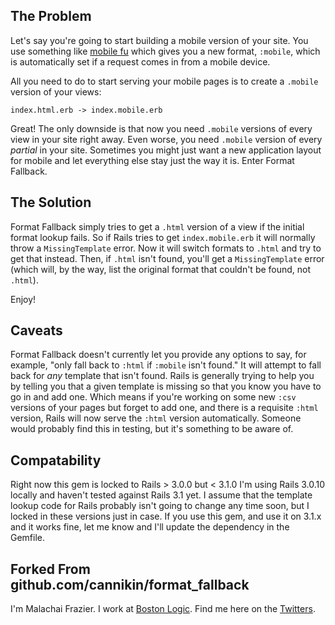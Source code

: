 ## The Problem

Let's say you're going to start building a mobile version of your site. You use something like
[mobile fu](https://github.com/brendanlim/mobile-fu) which gives you a new format, `:mobile`, which
is automatically set if a request comes in from a mobile device.

All you need to do to start serving your mobile pages is to create a `.mobile` version of your views:

    index.html.erb -> index.mobile.erb

Great! The only downside is that now you need `.mobile` versions of every view in your site right
away. Even worse, you need `.mobile` version of every _partial_ in your site. Sometimes you might
just want a new application layout for mobile and let everything else stay just the way it is.
Enter Format Fallback.

## The Solution

Format Fallback simply tries to get a `.html` version of a view if the initial format lookup fails.
So if Rails tries to get `index.mobile.erb` it will normally throw a `MissingTemplate` error. Now it will
switch formats to `.html` and try to get that instead. Then, if `.html` isn't found, you'll get a 
`MissingTemplate` error (which will, by the way, list the original format that couldn't be found, 
not `.html`).

Enjoy!

## Caveats

Format Fallback doesn't currently let you provide any options to say, for example, "only fall back
to `:html` if `:mobile` isn't found." It will attempt to fall back for *any* template that isn't found.
Rails is generally trying to help you by telling you that a given template is missing so that you 
know you have to go in and add one. Which means if you're working on some new `:csv` versions of your
pages but forget to add one, and there is a requisite `:html` version, Rails will now serve the `:html`
version automatically. Someone would probably find this in testing, but it's something to be aware of.

## Compatability

Right now this gem is locked to Rails > 3.0.0 but < 3.1.0 I'm using Rails 3.0.10 locally and haven't
tested against Rails 3.1 yet. I assume that the template lookup code for Rails probably isn't going
to change any time soon, but I locked in these versions just in case. If you use this gem, and use it
on 3.1.x and it works fine, let me know and I'll update the dependency in the Gemfile.


## Forked From github.com/cannikin/format_fallback

I'm Malachai Frazier. I work at [Boston Logic](http://www.bostonlogic.com/). Find me here on the [Twitters](https://twitter.com/captcussa).  